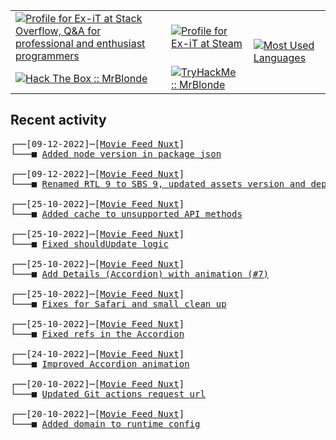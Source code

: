<table>
    <tr>
        <td>
            <a href="https://stackoverflow.com/users/3351720/ex-it">
                <img alt="Profile for Ex-iT at Stack Overflow, Q&amp;A for professional and enthusiast programmers" src="https://stackoverflow.com/users/flair/3351720.png?theme=dark" />
            </a>
        </td>
        <td>
            <a href="https://steamcommunity.com/id/Ex-iT">
                <img alt="Profile for Ex-iT at Steam" src="https://steamcommunity-a.akamaihd.net/public/shared/images/header/globalheader_logo.png" />
            </a>
        </td>
        <td rowspan="2">
            <a href="https://github.com/Ex-iT/">
                <img alt="Most Used Languages" src="https://github-readme-stats.vercel.app/api/top-langs/?username=ex-it&layout=compact&theme=algolia" />
            </a>
        </td>
    </tr>
    <tr>
        <td>
            <a href="https://app.hackthebox.eu/profile/169430">
                <img alt="Hack The Box :: MrBlonde" src="https://www.hackthebox.eu/badge/image/169430" />
            </a>
        </td>
        <td>
            <a href="https://tryhackme.com/p/MrBlonde/">
                <img alt="TryHackMe :: MrBlonde" src="https://ishetaldonderdag.nl/proxy/thm" />
            </a>
        </td>
    </tr>
</table>

<h2>Recent activity</h2>

<pre>
┌──[09-12-2022]─[<a href="https://github.com/Ex-iT/movie-feed-nuxt">Movie Feed Nuxt</a>]
└───■ <a href="https://github.com/Ex-iT/movie-feed-nuxt/commit/a29133c44ca4c5828b9260a0fcb59605ac1a29ef">Added node version in package json</a><br />
┌──[09-12-2022]─[<a href="https://github.com/Ex-iT/movie-feed-nuxt">Movie Feed Nuxt</a>]
└───■ <a href="https://github.com/Ex-iT/movie-feed-nuxt/commit/047c61ce8e774aa910ef63ab4081ab497d19758a">Renamed RTL 9 to SBS 9, updated assets version and dependencies</a><br />
┌──[25-10-2022]─[<a href="https://github.com/Ex-iT/movie-feed-nuxt">Movie Feed Nuxt</a>]
└───■ <a href="https://github.com/Ex-iT/movie-feed-nuxt/commit/733176dbe16b04ba3ce89b49e84d8e4bd1523db0">Added cache to unsupported API methods</a><br />
┌──[25-10-2022]─[<a href="https://github.com/Ex-iT/movie-feed-nuxt">Movie Feed Nuxt</a>]
└───■ <a href="https://github.com/Ex-iT/movie-feed-nuxt/commit/b6195c59cd13d025b510b870e4720adf92783a31">Fixed shouldUpdate logic</a><br />
┌──[25-10-2022]─[<a href="https://github.com/Ex-iT/movie-feed-nuxt">Movie Feed Nuxt</a>]
└───■ <a href="https://github.com/Ex-iT/movie-feed-nuxt/commit/54fd46f6f2aa4bfd84bd7e8cd198288adbb605d8">Add Details (Accordion) with animation (#7)</a><br />
┌──[25-10-2022]─[<a href="https://github.com/Ex-iT/movie-feed-nuxt">Movie Feed Nuxt</a>]
└───■ <a href="https://github.com/Ex-iT/movie-feed-nuxt/commit/228c216286cb6c3ac6043e8916de9dafd7a7c0cd">Fixes for Safari and small clean up</a><br />
┌──[25-10-2022]─[<a href="https://github.com/Ex-iT/movie-feed-nuxt">Movie Feed Nuxt</a>]
└───■ <a href="https://github.com/Ex-iT/movie-feed-nuxt/commit/986a5c72a4bcf0638ec2b78d0215d0407fcbe8f6">Fixed refs in the Accordion</a><br />
┌──[24-10-2022]─[<a href="https://github.com/Ex-iT/movie-feed-nuxt">Movie Feed Nuxt</a>]
└───■ <a href="https://github.com/Ex-iT/movie-feed-nuxt/commit/62e43670c83b95f43f0e296651ee7e19bb0804a4">Improved Accordion animation</a><br />
┌──[20-10-2022]─[<a href="https://github.com/Ex-iT/movie-feed-nuxt">Movie Feed Nuxt</a>]
└───■ <a href="https://github.com/Ex-iT/movie-feed-nuxt/commit/334c0c037d463ab6744c35af8bb11b9db3c26e00">Updated Git actions request url</a><br />
┌──[20-10-2022]─[<a href="https://github.com/Ex-iT/movie-feed-nuxt">Movie Feed Nuxt</a>]
└───■ <a href="https://github.com/Ex-iT/movie-feed-nuxt/commit/0fe22e30ef3803f8098684517b91c0eef05502a4">Added domain to runtime config</a><br />
</pre>
